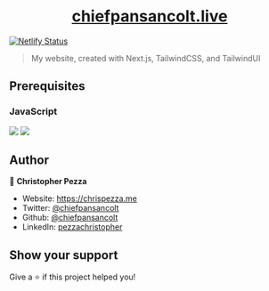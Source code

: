<h1 align="center">
  <a href="https://chiefpansancolt.live" target="_blank">chiefpansancolt.live</a>
</h1>

[![Netlify Status](https://api.netlify.com/api/v1/badges/09afff0f-5797-4bc8-9ce4-d7a5eb48af4c/deploy-status)](https://app.netlify.com/sites/chiefpansancolt/deploys)

> My website, created with Next.js, TailwindCSS, and TailwindUI

## Prerequisites

### JavaScript

<p>
  <img src="https://img.shields.io/badge/node-16.x.x-blue.svg" />
  <img src="https://img.shields.io/badge/yarn-1.22.x-blue.svg" />
</p>

## Author

👤 **Christopher Pezza**

- Website: https://chrispezza.me
- Twitter: [@chiefpansancolt](https://twitter.com/chiefpansancolt)
- Github: [@chiefpansancolt](https://github.com/chiefpansancolt)
- LinkedIn: [pezzachristopher](https://linkedin.com/in/pezzachristopher)

## Show your support

Give a ⭐️ if this project helped you!
